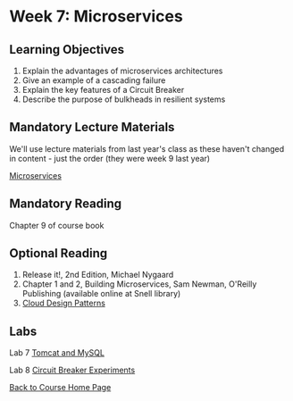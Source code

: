 # Week 7: Microservices

## Learning Objectives
1. Explain the advantages of microservices architectures
1. Give an example of a cascading failure
1. Explain the key features of a Circuit Breaker
1. Describe the purpose of bulkheads in resilient systems

## Mandatory Lecture Materials
We'll use lecture materials from last year's class as these haven't changed in content - just the order (they were week 9 last year)

[Microservices](https://northeastern.hosted.panopto.com/Panopto/Pages/Viewer.aspx?id=80e8535b-1f86-4c0c-b4e6-ab9100dda93c)

## Mandatory Reading
Chapter 9 of course book

## Optional Reading
1. Release it!, 2nd Edition, Michael Nygaard
1. Chapter 1 and 2, Building Microservices, Sam Newman, O'Reilly Publishing (available online at Snell library)
1. [Cloud Design Patterns](https://docs.microsoft.com/en-us/azure/architecture/patterns/)

## Labs
Lab 7 [Tomcat and MySQL](https://gortonator.github.io/bsds-6650/labs/lab-7)

Lab 8 [Circuit Breaker Experiments](https://gortonator.github.io/bsds-6650/labs/lab-8)

[Back to Course Home Page](https://gortonator.github.io/bsds-6650/)